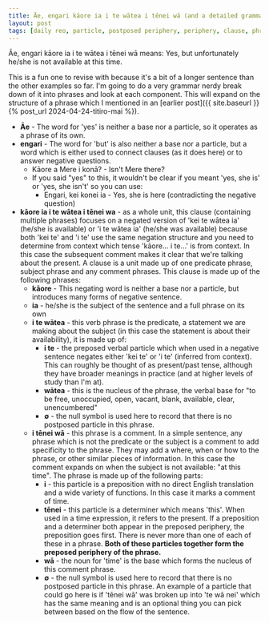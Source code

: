 ```yaml
---
title: Āe, engari kāore ia i te wātea i tēnei wā (and a detailed grammatical breakdown)
layout: post
tags: [daily reo, particle, postposed periphery, periphery, clause, phrase, preposed periphery]
---
```


Āe, engari kāore ia i te wātea i tēnei wā means: Yes, but unfortunately he/she is not available at this time.

This is a fun one to revise with because it's a bit of a longer sentence than the other examples so far. I'm going to do a very grammar nerdy break down of it into phrases and look at each component. This will expand on the structure of a phrase which I mentioned in an [earlier post]({{ site.baseurl }}{% post_url 2024-04-24-titiro-mai %}).
- **Āe** - The word for 'yes' is neither a base nor a particle, so it operates as a phrase of its own.
- **engari** - The word for 'but' is also neither a base nor a particle, but a word which is either used to connect clauses (as it does here) or to answer negative questions.
  - Kāore a Mere i konā? - Isn't Mere there?
  - If you said "yes" to this, it wouldn't be clear if you meant 'yes, she is' or 'yes, she isn't' so you can use:
    - Engari, kei konei ia - Yes, she is here (contradicting the negative question)
- **kāore ia i te wātea i tēnei wa** - as a whole unit, this clause (containing multiple phrases) focuses on a negated version of 'kei te wātea ia' (he/she is available) or 'i te wātea ia' (he/she was available) because both 'kei te' and 'i te' use the same negation structure and you need to determine from context which tense 'kāore... i te...' is from context. In this case the subsequent comment makes it clear that we're talking about the present. A clause is a unit made up of one predicate phrase, subject phrase and any comment phrases. This clause is made up of the following phrases:
  - **kāore** - This negating word is neither a base nor a particle, but introduces many forms of negative sentence.
  - **ia** - he/she is the subject of the sentence and a full phrase on its own
  - **i te wātea** - this verb phrase is the predicate, a statement we are making about the subject (in this case the statement is about their availability), it is made up of:
    - **i te** - the preposed verbal particle which when used in a negative sentence negates either 'kei te' or 'i te' (inferred from context). This can roughly be thought of as present/past tense, although they have broader meanings in practice (and at higher levels of study than I'm at).
    - **wātea** - this is the nucleus of the phrase, the verbal base for "to be free, unoccupied, open, vacant, blank, available, clear, unencumbered"
    - **∅** - the null symbol is used here to record that there is no postposed particle in this phrase.
  - **i tēnei wā** - this phrase is a comment. In a simple sentence, any phrase which is not the predicate or the subject is a comment to add specificity to the phrase. They may add a where, when or how to the phrase, or other similar pieces of information. In this case the comment expands on when the subject is not available: "at this time". The phrase is made up of the following parts:
    - **i** - this particle is a preposition with no direct English translation and a wide variety of functions. In this case it marks a comment of time.
    - **tēnei** - this particle is a determiner which means 'this'. When used in a time expression, it refers to the present. If a preposition and a determiner both appear in the preposed periphery, the preposition goes first. There is never more than one of each of these in a phrase. **Both of these particles together form the preposed periphery of the phrase.**
    - **wā** - the noun for 'time' is the base which forms the nucleus of this comment phrase.
    - **∅** - the null symbol is used here to record that there is no postposed particle in this phrase. An example of a particle that could go here is if 'tēnei wā' was broken up into 'te wā nei' which has the same meaning and is an optional thing you can pick between based on the flow of the sentence.